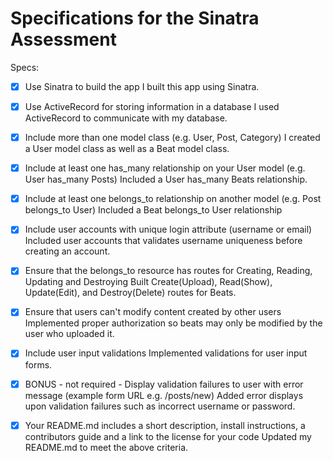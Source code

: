 # Specifications for the Sinatra Assessment

Specs:
- [x] Use Sinatra to build the app
I built this app using Sinatra.

- [x] Use ActiveRecord for storing information in a database
I used ActiveRecord to communicate with my database.

- [x] Include more than one model class (e.g. User, Post, Category)
I created a User model class as well as a Beat model class.

- [x] Include at least one has_many relationship on your User model (e.g. User has_many Posts)
Included a User has_many Beats relationship.

- [x] Include at least one belongs_to relationship on another model (e.g. Post belongs_to User)
Included a Beat belongs_to User relationship

- [x] Include user accounts with unique login attribute (username or email)
Included user accounts that validates username uniqueness before creating an account.

- [x] Ensure that the belongs_to resource has routes for Creating, Reading, Updating and Destroying
Built Create(Upload), Read(Show), Update(Edit), and Destroy(Delete) routes for Beats.

- [x] Ensure that users can't modify content created by other users
Implemented proper authorization so beats may only be modified by the user who uploaded it.

- [x] Include user input validations
Implemented validations for user input forms.

- [x] BONUS - not required - Display validation failures to user with error message (example form URL e.g. /posts/new)
Added error displays upon validation failures such as incorrect username or password.

- [x] Your README.md includes a short description, install instructions, a contributors guide and a link to the license for your code
Updated my README.md to meet the above criteria.